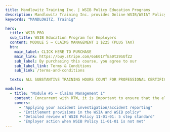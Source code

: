 ```yaml
---
title: Mandlowitz Training Inc. | WSIB Policy Education Programs
description: Mandlowitz Training Inc. provides Online WSIB/WSIAT Policy/Procedure education and training for employers and professionals.
keywords: "MANDLOWITZ, Trainig"

hero:
  title: WSIB PRO
  sub_title: WSIB Education Program for Employers
  content: MODULE 5 – CLAIMS MANAGEMENT 1 $225 (PLUS TAX)
  btn:
    main_label: CLICK HERE TO PURCHASE
    main_link: https://buy.stripe.com/6oE01YfEa0t29SUfZ2
    sub_label: By purchasing this course, you agree to our
    sub_label_link: Terms & Conditions
    sub_link: /terms-and-conditions

  texts: ALL SUBSTANTIVE TRAINING HOURS COUNT FOR PROFESSIONAL CERTIFICATION.

modules:
  - title: "Module #5 – Claims Management 1"
    content: Concurrent with RTW, it is important to ensure that the eligibility criteria for benefit entitlement has been met. This is the primary responsibility of the WSIB. Employers can assist the scope and speed of WSIB decision making by participating in the decision-making process.
    covers:
      - "Applying your accident investigation/accident reporting"
      - "Entitlement provisions in the WSIA and WSIB policy"
      - "Detailed review of WSIB Policy 11-01-01: 5 step standard"
      - "Employer action when WSIB Policy 11-01-01 is not met"
---
```

